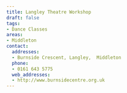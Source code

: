 ```yaml
---
title: Langley Theatre Workshop
draft: false
tags:
- Dance Classes
areas:
- Middleton
contact:
  addresses:
  - Burnside Crescent, Langley,  Middleton
  phone:
  - 0161 643 5775
  web_addresses:
  - http://www.burnsidecentre.org.uk
---
```


